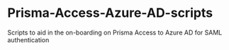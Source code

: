 # Prisma-Access-Azure-AD-scripts
Scripts to aid in the on-boarding on Prisma Access to Azure AD for SAML authentication
